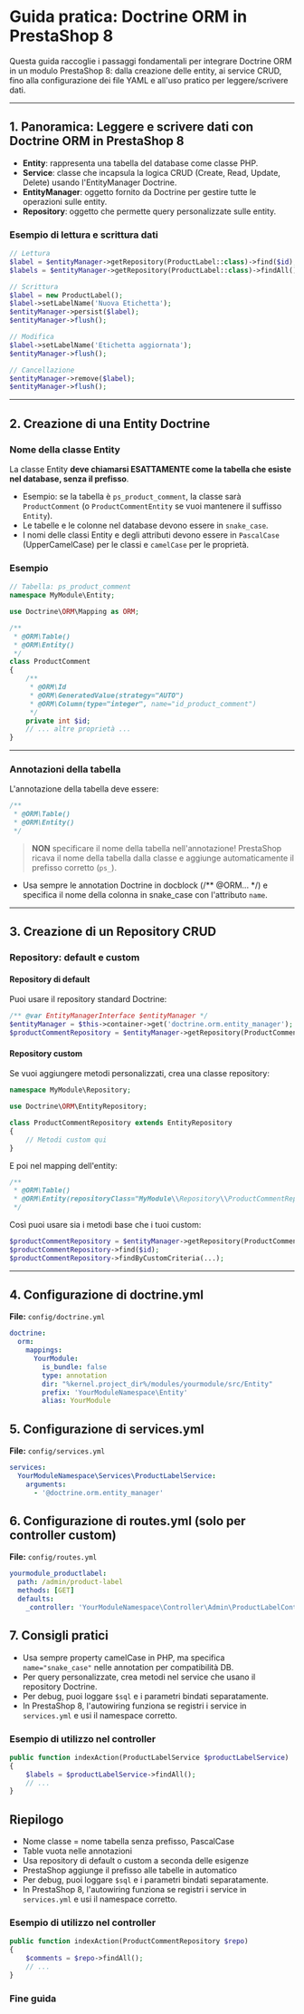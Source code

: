 # Guida pratica: Doctrine ORM in PrestaShop 8

Questa guida raccoglie i passaggi fondamentali per integrare Doctrine ORM in un modulo PrestaShop 8: dalla creazione delle entity, ai service CRUD, fino alla configurazione dei file YAML e all'uso pratico per leggere/scrivere dati.

---

## 1. Panoramica: Leggere e scrivere dati con Doctrine ORM in PrestaShop 8

- **Entity**: rappresenta una tabella del database come classe PHP.
- **Service**: classe che incapsula la logica CRUD (Create, Read, Update, Delete) usando l'EntityManager Doctrine.
- **EntityManager**: oggetto fornito da Doctrine per gestire tutte le operazioni sulle entity.
- **Repository**: oggetto che permette query personalizzate sulle entity.

### Esempio di lettura e scrittura dati
```php
// Lettura
$label = $entityManager->getRepository(ProductLabel::class)->find($id);
$labels = $entityManager->getRepository(ProductLabel::class)->findAll();

// Scrittura
$label = new ProductLabel();
$label->setLabelName('Nuova Etichetta');
$entityManager->persist($label);
$entityManager->flush();

// Modifica
$label->setLabelName('Etichetta aggiornata');
$entityManager->flush();

// Cancellazione
$entityManager->remove($label);
$entityManager->flush();
```

---

## 2. Creazione di una Entity Doctrine

### Nome della classe Entity

La classe Entity **deve chiamarsi ESATTAMENTE come la tabella che esiste nel database, senza il prefisso**.
- Esempio: se la tabella è `ps_product_comment`, la classe sarà `ProductComment` (o `ProductCommentEntity` se vuoi mantenere il suffisso `Entity`).
- Le tabelle e le colonne nel database devono essere in `snake_case`.
- I nomi delle classi Entity e degli attributi devono essere in `PascalCase` (UpperCamelCase) per le classi e `camelCase` per le proprietà.

### Esempio

```php
// Tabella: ps_product_comment
namespace MyModule\Entity;

use Doctrine\ORM\Mapping as ORM;

/**
 * @ORM\Table()
 * @ORM\Entity()
 */
class ProductComment
{
    /**
     * @ORM\Id
     * @ORM\GeneratedValue(strategy="AUTO")
     * @ORM\Column(type="integer", name="id_product_comment")
     */
    private int $id;
    // ... altre proprietà ...
}
```

---

### Annotazioni della tabella

L'annotazione della tabella deve essere:

```php
/**
 * @ORM\Table()
 * @ORM\Entity()
 */
```

> **NON** specificare il nome della tabella nell'annotazione! PrestaShop ricava il nome della tabella dalla classe e aggiunge automaticamente il prefisso corretto (`ps_`).

- Usa sempre le annotation Doctrine in docblock (/** @ORM\... */) e specifica il nome della colonna in snake_case con l'attributo `name`.

---

## 3. Creazione di un Repository CRUD

### Repository: default e custom

#### Repository di default

Puoi usare il repository standard Doctrine:

```php
/** @var EntityManagerInterface $entityManager */
$entityManager = $this->container->get('doctrine.orm.entity_manager');
$productCommentRepository = $entityManager->getRepository(ProductComment::class);
```

#### Repository custom

Se vuoi aggiungere metodi personalizzati, crea una classe repository:

```php
namespace MyModule\Repository;

use Doctrine\ORM\EntityRepository;

class ProductCommentRepository extends EntityRepository
{
    // Metodi custom qui
}
```

E poi nel mapping dell'entity:

```php
/**
 * @ORM\Table()
 * @ORM\Entity(repositoryClass="MyModule\\Repository\\ProductCommentRepository")
 */
```

Così puoi usare sia i metodi base che i tuoi custom:

```php
$productCommentRepository = $entityManager->getRepository(ProductComment::class);
$productCommentRepository->find($id);
$productCommentRepository->findByCustomCriteria(...);
```

---

## 4. Configurazione di doctrine.yml

**File:** `config/doctrine.yml`
```yaml
doctrine:
  orm:
    mappings:
      YourModule:
        is_bundle: false
        type: annotation
        dir: "%kernel.project_dir%/modules/yourmodule/src/Entity"
        prefix: 'YourModuleNamespace\Entity'
        alias: YourModule
```

## 5. Configurazione di services.yml

**File:** `config/services.yml`
```yaml
services:
  YourModuleNamespace\Services\ProductLabelService:
    arguments:
      - '@doctrine.orm.entity_manager'
```

 

## 6. Configurazione di routes.yml (solo per controller custom)

**File:** `config/routes.yml`

```yaml
yourmodule_productlabel:
  path: /admin/product-label
  methods: [GET]
  defaults:
    _controller: 'YourModuleNamespace\Controller\Admin\ProductLabelController::index'
```

 

## 7. Consigli pratici

- Usa sempre property camelCase in PHP, ma specifica `name="snake_case"` nelle annotation per compatibilità DB.
- Per query personalizzate, crea metodi nel service che usano il repository Doctrine.
- Per debug, puoi loggare `$sql` e i parametri bindati separatamente.
- In PrestaShop 8, l'autowiring funziona se registri i service in `services.yml` e usi il namespace corretto.

 

### Esempio di utilizzo nel controller

```php
public function indexAction(ProductLabelService $productLabelService)
{
    $labels = $productLabelService->findAll();
    // ...
}
```

## Riepilogo

- Nome classe = nome tabella senza prefisso, PascalCase
- Table vuota nelle annotazioni
- Usa repository di default o custom a seconda delle esigenze
- PrestaShop aggiunge il prefisso alle tabelle in automatico
- Per debug, puoi loggare `$sql` e i parametri bindati separatamente.
- In PrestaShop 8, l'autowiring funziona se registri i service in `services.yml` e usi il namespace corretto.

### Esempio di utilizzo nel controller

```php
public function indexAction(ProductCommentRepository $repo)
{
    $comments = $repo->findAll();
    // ...
}
```

### Fine guida
